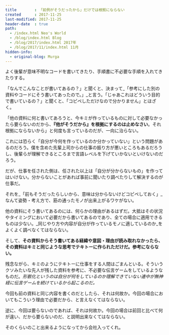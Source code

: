 ```yaml
---
title        : 「前例がそうだったから」だけでは根拠にならない
created      : 2017-11-25
last-modified: 2017-11-25
header-date  : true
path:
  - /index.html Neo's World
  - /blog/index.html Blog
  - /blog/2017/index.html 2017年
  - /blog/2017/11/index.html 11月
hidden-info:
  - original-blog: Murga
---
```


よく後輩が意味不明なコードを書いてきたり、手順書に不必要な手順を入れてきたりする。

「なんでこんなことが書いてあるの？」と聞くと、決まって_「参考にした別の資料やコードにそう書いてあったので。」_と言う。「じゃあこれはどういう目的で書いているの？」と聞くと、「コピペしただけなので分かりません」とほざく。

「他の資料に何と書いてあろうと、今キミが作っているものに対して必要なかったら要らないのだから、__『他がそうだから』を根拠にするのは止めなさい__。それ根拠にならないから」と何度も言っているのだが、一向に治らない。

これには恐らく「自分が今何を作っているのか分かっていない」という問題があるのだろう。僕を含めた先輩上司からの仕事の振り方が悪いところもあるだろうし、後輩らが理解できるところまで言語レベルを下げていかないといけないのだろう。

だが、仕事を任された側は、任された以上は「自分が分からないもの」を作ってはいけない。分からないことがあれば事前に聞いたり調べたりして解決するのが仕事だ。

それを_「前もそうだったらしいから、意味は分からないけどコピペしておく」_なんて姿勢・考え方で、筋の通ったモノが出来上がるワケがない。

他の資料にそう書いてあるのには、何らかの理由があるはずだ。大抵はその状況やタイミングにおいて必要だから書いてあるのであり、全ての場合に適用できるものは少ない。_同じやり方や内容が自分が作っているモノに適しているのか_をよくよく調べなくてはならない。

そして、__その資料からそう書いてある経緯や意図・理由が読み取れなかったら、その資料はキミと同じような思考でテキトーに作られただけだ。参考にならない。__

残念ながら、キミのようにテキトーに仕事をする人間はごまんといる。そういうクソみたいな先人が残した資料を参考に、不必要な伝言ゲームをしているようなものだ。_形骸化というのは自分が何をしているのか理解できていない連中が無神経に伝言ゲームを続けているから起こるのだ。_

今回も前の資料と同じ内容を書くのだとしたら、それは何故か。今回の場合においてもこういう理由で必要だから、と言えなくてはならない。

逆に、今回は要らないのであれば、それは何故か。今回の場合は前回と比べて何が違い、だから要らないのだ、と説明出来なくてはならない。

そのくらいのこと出来るようになってから会社入ってくれ。
